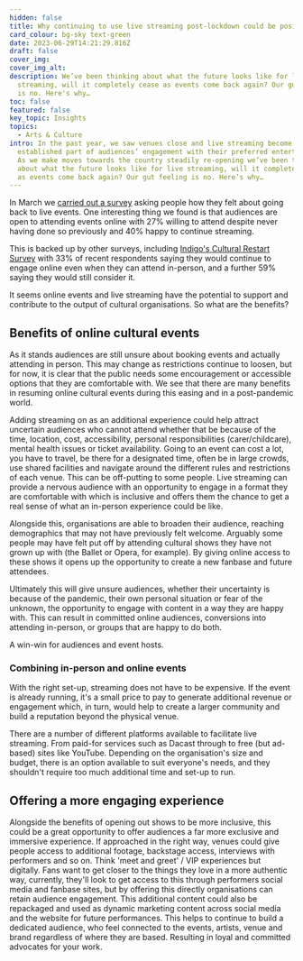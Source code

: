 ```yaml
---
hidden: false
title: Why continuing to use live streaming post-lockdown could be positive for events
card_colour: bg-sky text-green
date: 2023-06-29T14:21:29.816Z
draft: false
cover_img:
cover_img_alt:
description: We’ve been thinking about what the future looks like for live
  streaming, will it completely cease as events come back again? Our gut feeling
  is no. Here's why…
toc: false
featured: false
key_topic: Insights
topics:
  - Arts & Culture
intro: In the past year, we saw venues close and live streaming become a more
  established part of audiences’ engagement with their preferred entertainment.
  As we make moves towards the country steadily re-opening we’ve been thinking
  about what the future looks like for live streaming, will it completely cease
  as events come back again? Our gut feeling is no. Here’s why…
---
```

In March we [carried out a survey](https://madebykind.com/blog/cultural-recovery-audience-insights) asking people how they felt about going back to live events. One interesting thing we found is that audiences are open to attending events online with 27% willing to attend despite never having done so previously and 40% happy to continue streaming.

This is backed up by other surveys, including [Indigo's Cultural Restart Survey](https://www.baker-richards.com/updates/culture-restart-update-april-2021/) with 33% of recent respondents saying they would continue to engage online even when they can attend in-person, and a further 59% saying they would still consider it.

It seems online events and live streaming have the potential to support and contribute to the output of cultural organisations. So what are the benefits?

## Benefits of online cultural events

As it stands audiences are still unsure about booking events and actually attending in person. This may change as restrictions continue to loosen, but for now, it is clear that the public needs some encouragement or accessible options that they are comfortable with. We see that there are many benefits in resuming online cultural events during this easing and in a post-pandemic world.

Adding streaming on as an additional experience could help attract uncertain audiences who cannot attend whether that be because of the time, location, cost, accessibility, personal responsibilities (carer/childcare), mental health issues or ticket availability. Going to an event can cost a lot, you have to travel, be there for a designated time, often be in large crowds, use shared facilities and navigate around the different rules and restrictions of each venue. This can be off-putting to some people. Live streaming can provide a nervous audience with an opportunity to engage in a format they are comfortable with which is inclusive and offers them the chance to get a real sense of what an in-person experience could be like.

Alongside this, organisations are able to broaden their audience, reaching demographics that may not have previously felt welcome. Arguably some people may have felt put off by attending cultural shows they have not grown up with (the Ballet or Opera, for example). By giving online access to these shows it opens up the opportunity to create a new fanbase and future attendees.

Ultimately this will give unsure audiences, whether their uncertainty is because of the pandemic, their own personal situation or fear of the unknown, the opportunity to engage with content in a way they are happy with. This can result in committed online audiences, conversions into attending in-person, or groups that are happy to do both.

A win-win for audiences and event hosts.

### Combining in-person and online events

With the right set-up, streaming does not have to be expensive. If the event is already running, it's a small price to pay to generate additional revenue or engagement which, in turn, would help to create a larger community and build a reputation beyond the physical venue.

There are a number of different platforms available to facilitate live streaming. From paid-for services such as Dacast through to free (but ad-based) sites like YouTube. Depending on the organisation's size and budget, there is an option available to suit everyone's needs, and they shouldn't require too much additional time and set-up to run.

## Offering a more engaging experience

Alongside the benefits of opening out shows to be more inclusive, this could be a great opportunity to offer audiences a far more exclusive and immersive experience. If approached in the right way, venues could give people access to additional footage, backstage access, interviews with performers and so on. Think 'meet and greet' / VIP experiences but digitally. Fans want to get closer to the things they love in a more authentic way, currently, they'll look to get access to this through performers social media and fanbase sites, but by offering this directly organisations can retain audience engagement. This additional content could also be repackaged and used as dynamic marketing content across social media and the website for future performances. This helps to continue to build a dedicated audience, who feel connected to the events, artists, venue and brand regardless of where they are based. Resulting in loyal and committed advocates for your work.